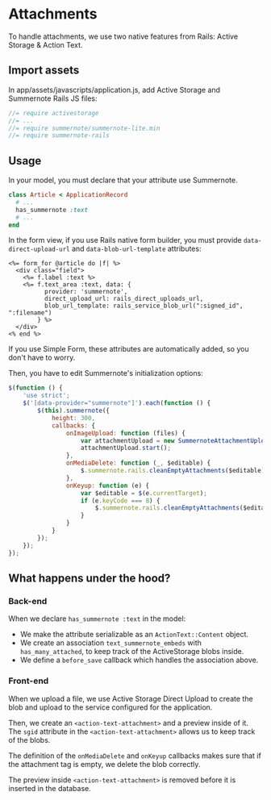 # Attachments

To handle attachments, we use two native features from Rails: Active Storage & Action Text.

## Import assets

In app/assets/javascripts/application.js, add Active Storage and Summernote Rails JS files:

```javascript
//= require activestorage
//= ...
//= require summernote/summernote-lite.min
//= require summernote-rails
```

## Usage

In your model, you must declare that your attribute use Summernote.

```ruby
class Article < ApplicationRecord
  # ...
  has_summernote :text
  # ...
end
```

In the form view, if you use Rails native form builder, you must provide `data-direct-upload-url` and `data-blob-url-template` attributes:

```erb
<%= form_for @article do |f| %>
  <div class="field">
    <%= f.label :text %>
    <%= f.text_area :text, data: {
          provider: 'summernote',
          direct_upload_url: rails_direct_uploads_url,
          blob_url_template: rails_service_blob_url(":signed_id", ":filename")
        } %>
  </div>
<% end %>  
```

If you use Simple Form, these attributes are automatically added, so you don't have to worry.

Then, you have to edit Summernote's initialization options:

```javascript
$(function () {
    'use strict';
    $('[data-provider="summernote"]').each(function () {
        $(this).summernote({
            height: 300,
            callbacks: {
                onImageUpload: function (files) {
                    var attachmentUpload = new SummernoteAttachmentUpload(this, files[0]);
                    attachmentUpload.start();
                },
                onMediaDelete: function (_, $editable) {
                    $.summernote.rails.cleanEmptyAttachments($editable);
                },
                onKeyup: function (e) {
                    var $editable = $(e.currentTarget);
                    if (e.keyCode === 8) {
                        $.summernote.rails.cleanEmptyAttachments($editable);
                    }
                }
            }
        });
    });
});
```

## What happens under the hood?

### Back-end

When we declare `has_summernote :text` in the model:
- We make the attribute serializable as an `ActionText::Content` object.
- We create an association `text_summernote_embeds` with `has_many_attached`, to keep track of the ActiveStorage blobs inside.
- We define a `before_save` callback which handles the association above.

### Front-end

When we upload a file, we use Active Storage Direct Upload to create the blob and upload to the service configured for the application.

Then, we create an `<action-text-attachment>` and a preview inside of it. The `sgid` attribute in the `<action-text-attachment>` allows us to keep track of the blobs.

The definition of the `onMediaDelete` and `onKeyup` callbacks makes sure that if the attachment tag is empty, we delete the blob correctly.

The preview inside `<action-text-attachment>` is removed before it is inserted in the database.
